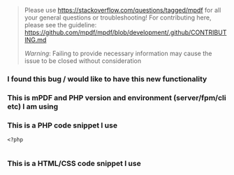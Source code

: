 > Please use https://stackoverflow.com/questions/tagged/mpdf for all your general questions or troubleshooting!
> For contributing here, please see the guideline: https://github.com/mpdf/mpdf/blob/development/.github/CONTRIBUTING.md
>
> _Warning_: Failing to provide necessary information may cause the issue to be closed without consideration

### I found this bug / would like to have this new functionality

### This is mPDF and PHP version and environment (server/fpm/cli etc) I am using

### This is a PHP code snippet I use

```
<?php


```

### This is a HTML/CSS code snippet I use

```

```
